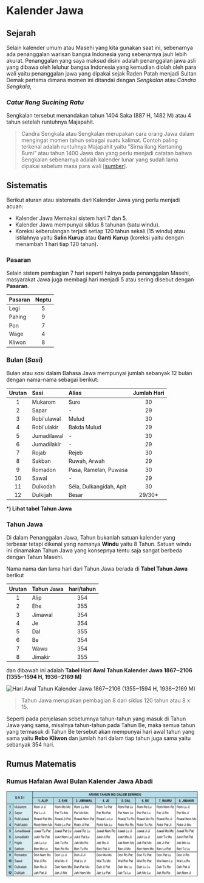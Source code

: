 # Kalender Jawa

## Sejarah
Selain kalender umum atau Masehi yang kita gunakan saat ini, sebenarnya ada penanggalan warisan bangsa Indonesia yang sebenarnya jauh lebih akurat.
Penanggalan yang saya maksud disini adalah penanggalan jawa asli yang dibawa oleh leluhur bangsa Indonesia yang kemudian diolah oleh para wali yaitu penanggalan jawa yang dipakai sejak Raden Patah menjadi Sultan Demak pertama dimana momen ini ditandai dengan *Sengkalan* atau *Candra Sengkala*,



### *Catur Ilang Sucining Ratu*



Sengkalan tersebut menandakan tahun 1404 Saka (887 H, 1482 M) atau 4 tahun setelah runtuhnya Majapahit.

> Candra Sengkala atau Sengkalan merupakan cara orang Jawa dalam mengingat momen tahun sebagai suatu kalimat. Contoh paling terkenal adalah runtuhnya Majapahit yaitu "Sirna ilang Kertaning Bumi" atau tahun 1400 Jawa dan yang perlu menjadi catatan bahwa Sengkalan sebenarnya adalah kalender lunar yang sudah lama dipakai sebelum masa para wali [[sumber](https://www.caknun.com/2019/kalender-jowo-digowo-kalender-arab-digarap-kalender-barat-diruwat)].


## Sistematis
Berikut aturan atau sistematis dari Kalender Jawa yang perlu menjadi acuan:

- Kalender Jawa Memakai sistem hari 7 dan 5.
- Kalender Jawa mempunyai siklus 8 tahunan (satu windu).
- Koreksi keberulangan terjadi setiap 120 tahun sekali (15 windu) atau istilahnya yaitu **Salin Kurup** atau **Ganti Kurup** (koreksi yaitu dengan menambah 1 hari tiap 120 tahun).

### Pasaran
Selain sistem pembagian 7 hari seperti halnya pada penanggalan Masehi, masyarakat Jawa juga membagi hari menjadi 5 atau sering disebut dengan **Pasaran**. 

| Pasaran | Neptu |
| :--- | :---: |
| Legi | 5 |
| Pahing | 9 |
| Pon | 7 |
| Wage | 4 |
| Kliwon | 8 |

### Bulan (*Sasi*)
Bulan atau *sasi* dalam Bahasa Jawa mempunyai jumlah sebanyak 12 bulan dengan nama-nama sebagai berikut: 

| Urutan   |  Sasi | Alias | Jumlah Hari |
| :---: | :--- | :--- | :---: |
| 1 | Mukarom | Suro | 30 |
| 2 | Sapar | - | 29 |
| 3 | Robi'ulawal | Mulud | 30 |
| 4 | Robi'ulakir | Bakda Mulud | 29 |
| 5 | Jumadilawal | - | 30 |
| 6 | Jumadilakir | - | 29 |
| 7 | Rojab | Rejeb | 30 |
| 8 | Sakban | Ruwah, Arwah | 29 |
| 9 | Romadon | Pasa, Ramelan, Puwasa | 30 |
| 10 | Sawal | - | 29 |
| 11 | Dulkodah | Séla, Dulkangidah, Apit | 30 |
| 12 | Dulkijah | Besar | 29/30* |

***) Lihat tabel Tahun Jawa**

### Tahun Jawa
Di dalam Penanggalan Jawa, Tahun bukanlah satuan kalender yang terbesar tetapi dikenal yang namanya **Windu** yaitu 8 Tahun. Satuan windu ini dinamakan Tahun Jawa yang konsepnya tentu saja sangat berbeda dengan Tahun Masehi.


Nama nama dan lama hari dari Tahun Jawa berada di **Tabel Tahun Jawa** berikut

| Urutan |  Tahun Jawa | hari/tahun | 
| :---: | :--- | :---: |
| 1 | Alip | 354 |
| 2 | Ehe | 355 |
| 3 | Jimawal | 354 |
| 4 | Je | 354 |
| 5 | Dal | 355 |
| 6 | Be | 354 |
| 7 | Wawu | 354 |
| 8 | Jimakir | 355 |

dan dibawah ini adalah **Tabel Hari Awal Tahun Kalender Jawa 1867‒2106 (1355‒1594 H, 1936‒2169 M)**

![Hari Awal Tahun Kalender Jawa 1867‒2106 (1355‒1594 H, 1936‒2169 M)](https://cdn.caknun.com/media/2019/01/20190102-menek-kalender-3.jpg)


>Tahun Jawa merupakan pembagian 8 dari siklus 120 tahun atau 8 x 15.  

Seperti pada penjelasan sebelumnya tahun-tahun yang masuk di Tahun Jawa yang sama, misalnya tahun-tahun pada Tahun Be, maka semua tahun yang termasuk di Tahun Be tersebut akan mempunyai hari awal tahun yang sama yaitu **Rebo Kliwon** dan jumlah hari dalam tiap tahun juga sama yaitu sebanyak 354 hari.

## Rumus Matematis

### Rumus Hafalan Awal Bulan Kalender Jawa Abadi

 ![rumus_awal_taun](images/20190102-menek-kalender-4.jpg)
